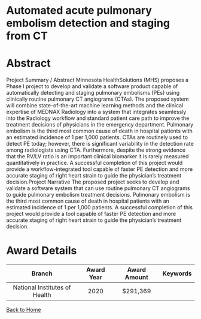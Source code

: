 
Automated acute pulmonary embolism detection and staging from CT
================================================================

# Abstract


Project Summary / Abstract
Minnesota HealthSolutions (MHS) proposes a Phase I project to develop and validate a software
product capable of automatically detecting and staging pulmonary embolisms (PEs) using clinically
routine pulmonary CT angiograms (CTAs). The proposed system will combine state-of-the-art
machine learning methods and the clinical expertise of MEDNAX Radiology into a system that
integrates seamlessly into the Radiology workflow and standard patient care path to improve the
treatment decisions of physicians in the emergency department. Pulmonary embolism is the third
most common cause of death in hospital patients with an estimated incidence of 1 per 1,000
patients. CTAs are routinely used to detect PE today; however, there is significant variability in the
detection rate among radiologists using CTA. Furthermore, despite the strong evidence that the
RV/LV ratio is an important clinical biomarker it is rarely measured quantitatively in practice. A
successful completion of this project would provide a workflow-integrated tool capable of faster PE
detection and more accurate staging of right heart strain to guide the physician’s treatment
decision.Project Narrative
The proposed project seeks to develop and validate a software system that can use routine
pulmonary CT angiograms to guide pulmonary embolism treatment decisions. Pulmonary embolism
is the third most common cause of death in hospital patients with an estimated incidence of 1 per
1,000 patients. A successful completion of this project would provide a tool capable of faster PE
detection and more accurate staging of right heart strain to guide the physician’s treatment
decision.  

# Award Details

|Branch|Award Year|Award Amount|Keywords|
| :---: | :---: | :---: | :---: |
|National Institutes of Health|2020|$291,369||
  
  


[Back to Home](https://github.com/chrischow/dod_sbir_awards#2454)